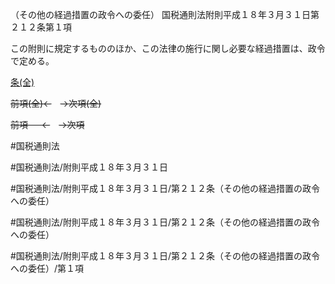 （その他の経過措置の政令への委任）
国税通則法附則平成１８年３月３１日第２１２条第１項

この附則に規定するもののほか、この法律の施行に関し必要な経過措置は、政令で定める。

[条(全)](国税通則法＿＿＿＿附則平成１８年３月３１日第２１２条_.md)

~~前項(全)←~~　~~→次項(全)~~

~~前項 　 ←~~　~~→次項~~



#国税通則法

#国税通則法/附則平成１８年３月３１日

#国税通則法/附則平成１８年３月３１日/第２１２条（その他の経過措置の政令への委任）

#国税通則法/附則平成１８年３月３１日/第２１２条（その他の経過措置の政令への委任）

#国税通則法/附則平成１８年３月３１日/第２１２条（その他の経過措置の政令への委任）/第１項

